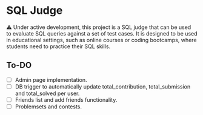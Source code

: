 # SQL Judge

⚠️ Under active development, this project is a SQL judge that can be used to evaluate SQL queries against a set of test cases. It is designed to be used in educational settings, such as online courses or coding bootcamps, where students need to practice their SQL skills.

## To-DO

- [ ] Admin page implementation.
- [ ] DB trigger to automatically update total_contribution, total_submission and total_solved per user.
- [ ] Friends list and add friends functionality.
- [ ] Problemsets and contests.
